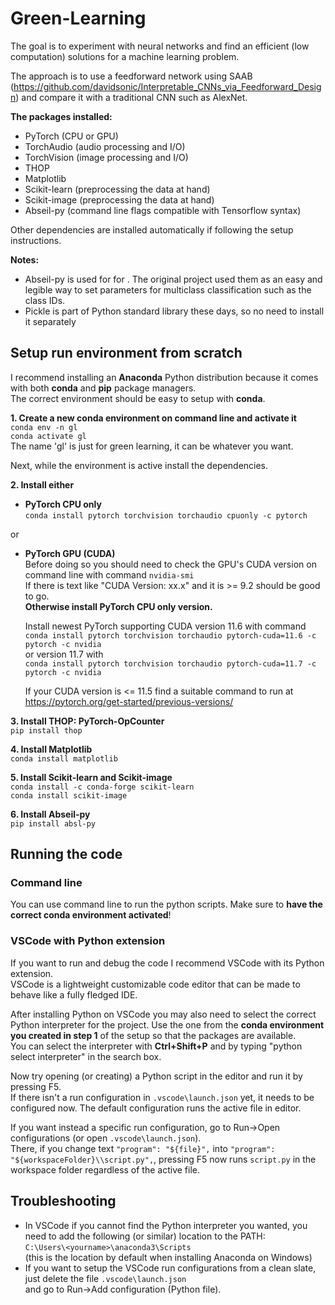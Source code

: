 # Green-Learning
The goal is to experiment with neural networks and find an efficient (low computation) solutions for a machine learning problem.

The approach is to use a feedforward network using SAAB (https://github.com/davidsonic/Interpretable_CNNs_via_Feedforward_Design) and compare it with a traditional CNN such as AlexNet.

**The packages installed:**  
- PyTorch (CPU or GPU)  
- TorchAudio (audio processing and I/O)
- TorchVision (image processing and I/O)
- THOP
- Matplotlib
- Scikit-learn (preprocessing the data at hand)
- Scikit-image (preprocessing the data at hand)
- Abseil-py (command line flags compatible with Tensorflow syntax)

Other dependencies are installed automatically if following the setup instructions.  

**Notes:**  
- Abseil-py is used for for . The original project used them as an easy and legible way to set parameters for multiclass classification such as the class IDs.  
- Pickle is part of Python standard library these days, so no need to install it separately

## Setup run environment from scratch

I recommend installing an **Anaconda** Python distribution because it comes with both **conda** and **pip** package managers.  
The correct environment should be easy to setup with **conda**.  

**1. Create a new conda environment on command line and activate it**  
`conda env -n gl`  
`conda activate gl`  
The name 'gl' is just for green learning, it can be whatever you want.  

Next, while the environment is active install the dependencies.

**2. Install either**  
- **PyTorch CPU only**  
`conda install pytorch torchvision torchaudio cpuonly -c pytorch`  

or

- **PyTorch GPU (CUDA)**  
  Before doing so you should need to check the GPU's CUDA version on command line with command `nvidia-smi`  
  If there is text like "CUDA Version: xx.x" and it is >= 9.2 should be good to go.  
  **Otherwise install PyTorch CPU only version.**

  Install newest PyTorch supporting CUDA version 11.6 with command  
  `conda install pytorch torchvision torchaudio pytorch-cuda=11.6 -c pytorch -c nvidia`  
  or version 11.7 with  
  `conda install pytorch torchvision torchaudio pytorch-cuda=11.7 -c pytorch -c nvidia`  

  If your CUDA version is <= 11.5 find a suitable command to run at https://pytorch.org/get-started/previous-versions/  

**3. Install THOP: PyTorch-OpCounter**  
`pip install thop`

**4. Install Matplotlib**  
`conda install matplotlib`

**5. Install Scikit-learn and Scikit-image**  
`conda install -c conda-forge scikit-learn`  
`conda install scikit-image`

**6. Install Abseil-py**  
`pip install absl-py`  

## Running the code
### Command line
You can use command line to run the python scripts. Make sure to **have the correct conda environment activated**!  

### VSCode with Python extension
If you want to run and debug the code I recommend VSCode with its Python extension.  
VSCode is a lightweight customizable code editor that can be made to behave like a fully fledged IDE.  

After installing Python on VSCode you may also need to select the correct Python interpreter for the project.
Use the one from the **conda environment you created in step 1** of the setup so that the packages are available.  
You can select the interpreter with **Ctrl+Shift+P** and by typing "python select interpreter" in the search box.  

Now try opening (or creating) a Python script in the editor and run it by pressing F5.  
If there isn't a run configuration in `.vscode\launch.json` yet, it needs to be configured now. 
The default configuration runs the active file in editor. 

If you want instead a specific run configuration, go to Run->Open configurations (or open `.vscode\launch.json`).  
There, if you change text `"program": "${file}",` into `"program": "${workspaceFolder}\\script.py",`,
pressing F5 now runs `script.py` in the workspace folder regardless of the active file.

## Troubleshooting
- In VSCode if you cannot find the Python interpreter you wanted, you need to add the following (or similar) location to the PATH:  
  `C:\Users\<yourname>\anaconda3\Scripts`  
  (this is the location by default when installing Anaconda on Windows)
- If you want to setup the VSCode run configurations from a clean slate, just delete the file `.vscode\launch.json`  
  and go to Run->Add configuration (Python file).
